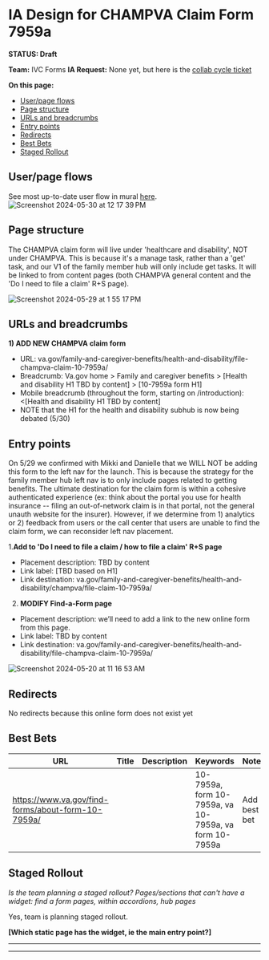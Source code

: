 # IA Design for CHAMPVA Claim Form 7959a
**STATUS: Draft**

**Team:** IVC Forms
**IA Request:** None yet, but here is the [collab cycle ticket](https://github.com/orgs/department-of-veterans-affairs/projects/929/views/1?filterQuery=ohi&pane=issue&itemId=62895038)

**On this page:**
- [User/page flows](#flows)
- [Page structure](#map)
- [URLs and breadcrumbs](#url)
- [Entry points](#nav)
- [Redirects](#redirects)
- [Best Bets](#bestbets)
- [Staged Rollout](#stagedrollout)


## <a name="flows"></a>User/page flows <br>
See most up-to-date user flow in mural [here](https://app.mural.co/t/departmentofveteransaffairs9999/m/departmentofveteransaffairs9999/1702677961676/13148d7aadd948a857eaa8fe5e04f6a9b09c3f9e?sender=ua67f17f1c416a96ea04d2476). 
![Screenshot 2024-05-30 at 12 17 39 PM](https://github.com/department-of-veterans-affairs/va.gov-team/assets/122126772/27fa43d5-6e75-47cb-8a53-1d8fcf6c38aa)


## <a name="map"></a>Page structure<br>
The CHAMPVA claim form will live under 'healthcare and disability', NOT under CHAMPVA. This is because it's a manage task, rather than a 'get' task, and our V1 of the family member hub will only include get tasks. It will be linked to from content pages (both CHAMPVA general content and the 'Do I need to file a claim' R+S page). 

![Screenshot 2024-05-29 at 1 55 17 PM](https://github.com/department-of-veterans-affairs/va.gov-team/assets/122126772/9df3bfb8-810b-4674-8ea1-c53742734ab2)



## <a name="url"></a>URLs and breadcrumbs

**1) ADD NEW CHAMPVA claim form**
- URL: va.gov/family-and-caregiver-benefits/health-and-disability/file-champva-claim-10-7959a/
- Breadcrumb: Va.gov home > Family and caregiver benefits > [Health and disability H1 TBD by content] > [10-7959a form H1]
- Mobile breadcrumb (throughout the form, starting on /introduction): <[Health and disability H1 TBD by content]
- NOTE that the H1 for the health and disability subhub is now being debated (5/30)



## <a name="nav"></a>Entry points <br>
On 5/29 we confirmed with Mikki and Danielle that we WILL NOT be adding this form to the left nav for the launch. This is because the strategy for the family member hub left nav is to only include pages related to getting benefits. The ultimate destination for the claim form is within a cohesive authenticated experience (ex: think about the portal you use for health insurance -- filing an out-of-network claim is in that portal, not the general unauth website for the insurer). However, if we determine from 1) analytics or 2) feedback from users or the call center that users are unable to find the claim form, we can reconsider left nav placement.
    

1.**Add to 'Do I need to file a claim / how to file a claim' R+S page**
  - Placement description: TBD by content
  - Link label: [TBD based on H1]
  - Link destination: va.gov/family-and-caregiver-benefits/health-and-disability/champva/file-claim-10-7959a/

2. **MODIFY Find-a-Form page**
  - Placement description: we’ll need to add a link to the new online form from this page.
  - Link label: TBD by content
  - Link destination: va.gov/family-and-caregiver-benefits/health-and-disability/file-champva-claim-10-7959a/

![Screenshot 2024-05-20 at 11 16 53 AM](https://github.com/department-of-veterans-affairs/va.gov-team/assets/122126772/dd64f177-31d5-4466-ad21-7b3bdc5e2021)




## <a name="redirects"></a>Redirects <br>
No redirects because this online form does not exist yet


## <a name="bestbets"></a>Best Bets<br>

| URL                                                               | Title                                                            | Description                                                                                                                                                                                 | Keywords                                               | Notes                                                                                                                           |
|-------------------------------------------------------------------|------------------------------------------------------------------|---------------------------------------------------------------------------------------------------------------------------------------------------------------------------------------------|--------------------------------------------------------|---------------------------------------------------------------------------------------------------------------------------------|
| https://www.va.gov/find-forms/about-form-10-7959a/                |  |                                                               | 10-7959a, form 10-7959a, va 10-7959a, va form 10-7959a | Add best bet      |

## <a name="stagedrollout"></a>Staged Rollout<br>
*Is the team planning a staged rollout? Pages/sections that can't have a widget: find a form pages, within accordions, hub pages*

Yes, team is planning staged rollout.

**[Which static page has the widget, ie the main entry point?]**




<hr>
<hr>
